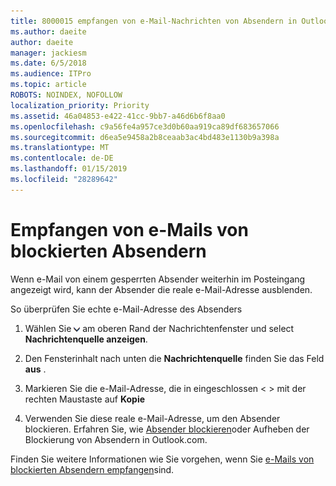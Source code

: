```yaml
---
title: 8000015 empfangen von e-Mail-Nachrichten von Absendern in Outlook.com blockiert
ms.author: daeite
author: daeite
manager: jackiesm
ms.date: 6/5/2018
ms.audience: ITPro
ms.topic: article
ROBOTS: NOINDEX, NOFOLLOW
localization_priority: Priority
ms.assetid: 46a04853-e422-41cc-9bb7-a46d6b6f8aa0
ms.openlocfilehash: c9a56fe4a957ce3d0b60aa919ca89df683657066
ms.sourcegitcommit: d6ea5e9458a2b8ceaab3ac4bd483e1130b9a398a
ms.translationtype: MT
ms.contentlocale: de-DE
ms.lasthandoff: 01/15/2019
ms.locfileid: "28289642"
---
```

# <a name="receiving-email-from-blocked-senders"></a>Empfangen von e-Mails von blockierten Absendern

Wenn e-Mail von einem gesperrten Absender weiterhin im Posteingang angezeigt wird, kann der Absender die reale e-Mail-Adresse ausblenden.
  
So überprüfen Sie echte e-Mail-Adresse des Absenders
  
1. Wählen Sie ![Weitere Aktionen](media/11884972-7ebb-4afe-8b50-63efefb7cca8.png) am oberen Rand der Nachrichtenfenster und select **Nachrichtenquelle anzeigen**.
    
2. Den Fensterinhalt nach unten die **Nachrichtenquelle** finden Sie das Feld **aus** . 
    
3. Markieren Sie die e-Mail-Adresse, die in eingeschlossen \< \> mit der rechten Maustaste auf **Kopie**
    
4. Verwenden Sie diese reale e-Mail-Adresse, um den Absender blockieren. Erfahren Sie, wie [Absender blockieren](https://support.office.com/article/afba1c94-77bb-4f50-8b85-057cf52f4d5e.aspx)oder Aufheben der Blockierung von Absendern in Outlook.com.
    
Finden Sie weitere Informationen wie Sie vorgehen, wenn Sie [e-Mails von blockierten Absendern empfangen](https://go.microsoft.com/fwlink/p/?linkid=2002011&amp;clcid=0x409)sind.
  

